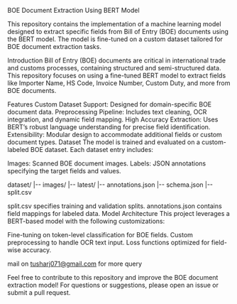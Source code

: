 BOE Document Extraction Using BERT Model

This repository contains the implementation of a machine learning model designed to extract specific fields from Bill of Entry (BOE) documents using the BERT model. The model is fine-tuned on a custom dataset tailored for BOE document extraction tasks.

Introduction
Bill of Entry (BOE) documents are critical in international trade and customs processes, containing structured and semi-structured data. This repository focuses on using a fine-tuned BERT model to extract fields like Importer Name, HS Code, Invoice Number, Custom Duty, and more from BOE documents.

Features
Custom Dataset Support: Designed for domain-specific BOE document data.
Preprocessing Pipeline: Includes text cleaning, OCR integration, and dynamic field mapping.
High Accuracy Extraction: Uses BERT’s robust language understanding for precise field identification.
Extensibility: Modular design to accommodate additional fields or custom document types.
Dataset
The model is trained and evaluated on a custom-labeled BOE dataset. Each dataset entry includes:

Images: Scanned BOE document images.
Labels: JSON annotations specifying the target fields and values.

dataset/
|-- images/
|-- latest/
    |-- annotations.json
|-- schema.json
|-- split.csv

split.csv specifies training and validation splits.
annotations.json contains field mappings for labeled data.
Model Architecture
This project leverages a BERT-based model with the following customizations:

Fine-tuning on token-level classification for BOE fields.
Custom preprocessing to handle OCR text input.
Loss functions optimized for field-wise accuracy.

mail on tusharj071@gmail.com for more query

Feel free to contribute to this repository and improve the BOE document extraction model! For questions or suggestions, please open an issue or submit a pull request.
